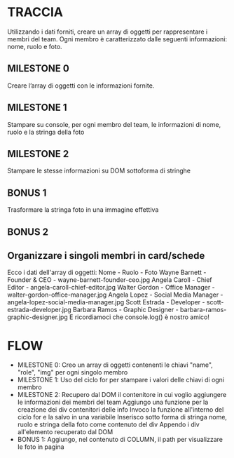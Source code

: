 # TRACCIA
Utilizzando i dati forniti, creare un array di oggetti per rappresentare i membri del team. Ogni membro è caratterizzato dalle seguenti informazioni: nome, ruolo e foto.
## MILESTONE 0
Creare l’array di oggetti con le informazioni fornite.
## MILESTONE 1
Stampare su console, per ogni membro del team, le informazioni di nome, ruolo e la stringa della foto
## MILESTONE 2
Stampare le stesse informazioni su DOM sottoforma di stringhe
## BONUS 1
Trasformare la stringa foto in una immagine effettiva
## BONUS 2
Organizzare i singoli membri in card/schede
---------------------------
Ecco i dati dell'array di oggetti:
Nome - Ruolo - Foto
Wayne Barnett - Founder & CEO - wayne-barnett-founder-ceo.jpg
Angela Caroll	- Chief Editor	- angela-caroll-chief-editor.jpg
Walter Gordon - Office Manager - walter-gordon-office-manager.jpg
Angela Lopez	- Social Media Manager - angela-lopez-social-media-manager.jpg
Scott Estrada	- Developer - scott-estrada-developer.jpg
Barbara Ramos - Graphic Designer - barbara-ramos-graphic-designer.jpg
E ricordiamoci che console.log() è nostro amico!

# FLOW
- MILESTONE 0: Creo un array di oggetti contenenti le chiavi "name", "role", "img" per ogni singolo membro
- MILESTONE 1: Uso del ciclo for per stampare i valori delle chiavi di ogni membro
- MILESTONE 2: Recupero dal DOM il contenitore in cui voglio aggiungere le informazioni dei membri del team
                Aggiungo una funzione per la creazione dei div contenitori delle info
                Invoco la funzione all'interno del ciclo for e la salvo in una variabile
                Inserisco sotto forma di stringa nome, ruolo e stringa della foto come contenuto del div
                Appendo i div all'elemento recuperato dal DOM
- BONUS 1: Aggiungo, nel contenuto di COLUMN, il path per visualizzare le foto in pagina